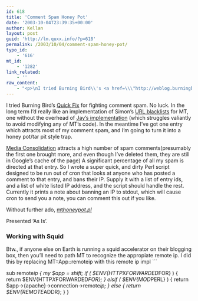 ```yaml
---
id: 618
title: 'Comment Spam Honey Pot'
date: '2003-10-04T23:39:35+00:00'
author: Kellan
layout: post
guid: 'http://lm.quxx.info/?p=618'
permalink: /2003/10/04/comment-spam-honey-pot/
typo_id:
    - '616'
mt_id:
    - '1282'
link_related:
    - ''
raw_content:
    - "<p>\nI tried Burning Bird\\'s <a href=\\\"http://weblog.burningbird.net/fires/000638.htm\\\">Quick Fix</a> for fighting comment spam.   No luck.  In the long term I\\'d really like an implementation of Simon\\'s <a href=\\\"http://simon.incutio.com/archive/2003/09/02/blacklisting\\\">URL blacklists</a> for MT, one without the overhead of <a href=\\\"http://www.jayallen.org/journey/2003/09/killing_comment_spam_dead/\\\">Jay\\'s implementation</a> (which struggles valiantly to avoid modifying any of MT\\'s code).  In the meantime I\\'ve got one entry which attracts most of my comment spam, and I\\'m going to turn it into a honey pot/tar pit style trap.\n</p>\n\n<p>\n<a href=\\\"http://laughingmeme.org/archives/000757.html\\\">Media Consolidation</a> attracts a high number of spam comments(presumably the first one brought more, and even though I\\'ve deleted them, they are still in Google\\'s cache of the page)  A significant percentage of all my spam is directed at that entry.  So I wrote a super quick, and dirty Perl script designed to be run out of cron that looks at anyone who has posted a comment to that entry, and bans their IP.  Supply it with a list of entry ids, and a list of white listed IP address, and the script should handle the rest.  Currently it prints a note about banning an IP to stdout, which will cause cron to send you a note, you can comment this out if you like.  \n</p>\n<p>\nWithout further ado, <a href=\\\"/mt_honeypot.pl.txt\\\">mt_honeypot.pl</a>\n</p>\n<p>\nPresented \\'As Is\\'.\n</p>\n<p>\n<h3>Working with Squid</h3>\nBtw., if anyone else on Earth is running a squid accelerator on their blogging box, then you\\'ll need to path MT to recognize the appropiate remote ip.  I did this by replacing MT::App::remote_ip with this remote ip impl\n<pre>\nsub remote_ip {\n    my $app = shift;\n    if ( $ENV{HTTP_X_FORWARDED_FOR} ) {\n\treturn $ENV{HTTP_X_FORWARDED_FOR};\n    }\n    elsif ( $ENV{MOD_PERL} ) {\n\treturn $app->{apache}->connection->remote_ip;\n    }\n    else {\n\treturn $ENV{REMOTE_ADDR};\n    }\n}\n</pre>\n</p>"
---
```


I tried Burning Bird’s [Quick Fix](http://weblog.burningbird.net/fires/000638.htm) for fighting comment spam. No luck. In the long term I’d really like an implementation of Simon’s [URL blacklists](http://simon.incutio.com/archive/2003/09/02/blacklisting) for MT, one without the overhead of [Jay’s implementation](http://www.jayallen.org/journey/2003/09/killing_comment_spam_dead/) (which struggles valiantly to avoid modifying any of MT’s code). In the meantime I’ve got one entry which attracts most of my comment spam, and I’m going to turn it into a honey pot/tar pit style trap.

[Media Consolidation](http://laughingmeme.org/archives/000757.html) attracts a high number of spam comments(presumably the first one brought more, and even though I’ve deleted them, they are still in Google’s cache of the page) A significant percentage of all my spam is directed at that entry. So I wrote a super quick, and dirty Perl script designed to be run out of cron that looks at anyone who has posted a comment to that entry, and bans their IP. Supply it with a list of entry ids, and a list of white listed IP address, and the script should handle the rest. Currently it prints a note about banning an IP to stdout, which will cause cron to send you a note, you can comment this out if you like.

Without further ado, [mt*honeypot.pl*](/mt_honeypot.pl.txt)

Presented ‘As Is’.

### Working with Squid

Btw., if anyone else on Earth is running a squid accelerator on their blogging box, then you’ll need to path MT to recognize the appropiate remote ip. I did this by replacing MT::App::remoteip with this remote ip impl ```

sub remote<em>ip {
    my $app = shift;
    if ( $ENV{HTTP</em>X<em>FORWARDED</em>FOR} ) {
    return $ENV{HTTP<em>X</em>FORWARDED<em>FOR};
    }
    elsif ( $ENV{MOD</em>PERL} ) {
    return $app->{apache}->connection->remote<em>ip;
    }
    else {
    return $ENV{REMOTE</em>ADDR};
    }
}
```